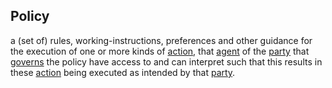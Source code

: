 ## Policy

a (set of) rules, working-instructions, preferences and other guidance for the execution of one or more kinds of <a href="https://essif-lab.github.io/framework/docs/terms/action" hovertext="Action: something that is actually done (a 'unit of work' that is executed) by a single Actor (on behalf of a given Party), as a single operation, in a specific context.">action</a>, that <a href="https://essif-lab.github.io/framework/docs/terms/agent" hovertext="Agent (of a Party): an Actor that is executing an Action on behalf of a Party (called the Principal of that Actor).">agent</a> of the <a href="https://essif-lab.github.io/framework/docs/terms/party" hovertext="Party: an Entity that sets its Objectives, maintains its Knowledge, and uses that Knowledge to pursue its Objectives in an autonomous (sovereign) manner. Humans and Organizations are the typical examples.">party</a> that <a href="https://essif-lab.github.io/framework/docs/terms/governance" hovertext="Governance: the act or process of governing or overseeing the realization of (the results associated with) a set of Objectives by the Owner of these Objectives, in order to ensure they will be fit for the purposes that this Owner intends to use them for.">governs</a> the policy have access to and can interpret such that this results in these <a href="https://essif-lab.github.io/framework/docs/terms/action" hovertext="Action: something that is actually done (a 'unit of work' that is executed) by a single Actor (on behalf of a given Party), as a single operation, in a specific context.">action</a> being executed as intended by that <a href="https://essif-lab.github.io/framework/docs/terms/party" hovertext="Party: an Entity that sets its Objectives, maintains its Knowledge, and uses that Knowledge to pursue its Objectives in an autonomous (sovereign) manner. Humans and Organizations are the typical examples.">party</a>.

